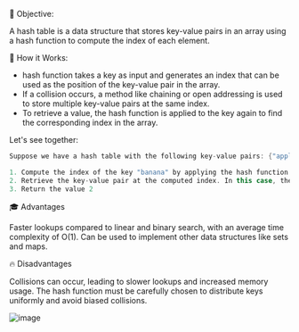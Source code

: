 🎯 Objective: 

A hash table is a data structure that stores key-value pairs in an array using a hash function to compute the index of each element.

🚀 How it Works:

- hash function takes a key as input and generates an index that can be used as the position of the key-value pair in the array.
- If a collision occurs, a method like chaining or open addressing is used to store multiple key-value pairs at the same index.
- To retrieve a value, the hash function is applied to the key again to find the corresponding index in the array.
  
Let's see together:
```cpp
Suppose we have a hash table with the following key-value pairs: {"apple": 1, "banana": 2, "orange": 3, "grape": 4} and a key "banana". Here is an example of how a hash table works:

1. Compute the index of the key "banana" by applying the hash function.
2. Retrieve the key-value pair at the computed index. In this case, the key-value pair at index 2 is ("banana", 2).
3. Return the value 2

```
🎓 Advantages

Faster lookups compared to linear and binary search, with an average time complexity of O(1).
Can be used to implement other data structures like sets and maps.


🔥 Disadvantages

Collisions can occur, leading to slower lookups and increased memory usage.
The hash function must be carefully chosen to distribute keys uniformly and avoid biased collisions.

![image](https://github.com/DuarteDvv/.AlgorithmsAndDataStructure/assets/136333571/3a64d059-3cb8-4046-bbd2-1cb6a1dbf24f)
